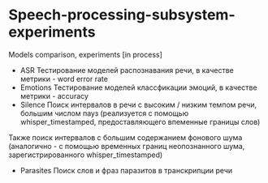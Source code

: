 # Speech-processing-subsystem-experiments
Models comparison, experiments [in process]

+ ASR
Тестирование моделей распознавания речи, в качестве метрики - word error rate
+ Emotions
Тестирование моделей классфикации эмоций, в качестве метрики - accuracy
+ Silence
Поиск интервалов в речи с высоким / низким темпом речи, большим числом пауз (реализуется с помощью whisper_timestamped, предоставляющего впеменные границы слов)

Также поиск интервалов с большим содержанием фонового шума (аналогично - с помощью временных границ неопознанного шума, зарегистрированного whisper_timestamped)
+ Parasites
Поиск слов и фраз паразитов в транскрипции речи
